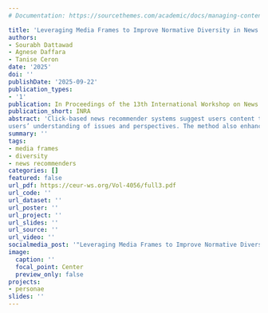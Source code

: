```yaml
---
# Documentation: https://sourcethemes.com/academic/docs/managing-content/

title: 'Leveraging Media Frames to Improve Normative Diversity in News Recommendations'
authors:
- Sourabh Dattawad
- Agnese Daffara
- Tanise Ceron
date: '2025'
doi: ''
publishDate: '2025-09-22'
publication_types:
- '1'
publication: In Proceedings of the 13th International Workshop on News Recommendation and Analytics (INRA)
publication_short: INRA 
abstract: 'Click-based news recommender systems suggest users content that aligns with their existing history, limiting the diversity of articles they encounter. Recent advances in aspect-based diversification – adding features such as sentiments or news categories (e.g. world, politics) – have made progress toward diversifying recommendations in terms of perspectives. However, these approaches often overlook the role of news framing, which shapes how stories are told by emphasizing specific angles or interpretations. In this paper, we treat media frames as a controllable aspect within the recommendation pipeline. By selecting articles based on a diversity of frames, our approach emphasizes varied narrative angles and broadens the interpretive space recommended to users. In addition to introducing frame-based diversification method, our work is the first to assess the impact of a news recommender system that integrates frame diversity using normative diversity metrics: representation, calibration, and activation. Our experiments based on media frame diversification show an improvement in exposure to previously unclicked frames up to 50%. This is important because repeated exposure to the same frames can reinforce existing biases or narrow interpretations, whereas introducing novel frames broadens
users’ understanding of issues and perspectives. The method also enhances diversification across categorical and sentiment levels, thereby demonstrating that framing acts as a strong control lever for enhancing normative diversity.'
summary: ''
tags:
- media frames
- diversity
- news recommenders
categories: []
featured: false
url_pdf: https://ceur-ws.org/Vol-4056/full3.pdf
url_code: ''
url_dataset: ''
url_poster: ''
url_project: ''
url_slides: ''
url_source: ''
url_video: ''
socialmedia_post: '"Leveraging Media Frames to Improve Normative Diversity in News Recommendations" by S. Dattawad, A. Daffara and @tanise (2025) demonstrates how media frames enhance viewpoint diversity in news recommenders.'
image:
  caption: ''
  focal_point: Center
  preview_only: false
projects:
- personae
slides: ''
---
```

